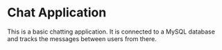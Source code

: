 # ﻿Chat Application

This is a basic chatting application. It is connected to a MySQL database and tracks the messages between users from there.

